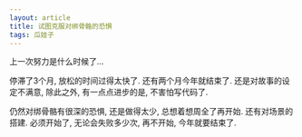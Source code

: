 ```yaml
---
layout: article
title: 试图克服对绑骨骼的恐惧
tags: 瓜娃子
---
```


上一次努力是什么时候了...

 <!--more-->

停滞了3个月, 放松的时间过得太快了. 还有两个月今年就结束了. 还是对故事的设定不满意, 除此之外, 有一点点进步的是, 不害怕写代码了. 

仍然对绑骨骼有很深的恐惧, 还是做得太少, 总想着想周全了再开始. 还有对场景的搭建. 必须开始了, 无论会失败多少次, 再不开始, 今年就要结束了. 

